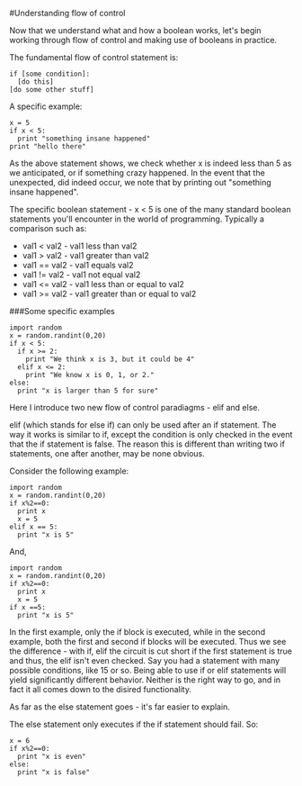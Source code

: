 #Understanding flow of control

Now that we understand what and how a boolean works, let's begin working through flow of control and making use of booleans in practice.

The fundamental flow of control statement is:

```
if [some condition]:
  [do this]
[do some other stuff]
```

A specific example:

```
x = 5
if x < 5:
  print "something insane happened"
print "hello there"
```

As the above statement shows, we check whether x is indeed less than 5 as we anticipated, or if something crazy happened. In the event that the unexpected, did indeed occur, we note that by printing out "something insane happened".

The specific boolean statement - x < 5 is one of the many standard boolean statements you'll encounter in the world of programming.  Typically a comparison such as:

* val1 < val2 - val1 less than val2
* val1 > val2 - val1 greater than val2
* val1 == val2 - val1 equals val2
* val1 != val2 - val1 not equal val2
* val1 <= val2 - val1 less than or equal to val2
* val1 >= val2 - val1 greater than or equal to val2

###Some specific examples

```
import random
x = random.randint(0,20)
if x < 5:
  if x >= 2:
    print "We think x is 3, but it could be 4"
  elif x <= 2:
    print "We know x is 0, 1, or 2."
else:
  print "x is larger than 5 for sure"
```

Here I introduce two new flow of control paradiagms - elif and else.  

elif (which stands for else if) can only be used after an if statement.  The way it works is similar to if, except the condition is only checked in the event that the if statement is false.  The reason this is different than writing two if statements, one after another, may be none obvious.

Consider the following example:

```
import random
x = random.randint(0,20)
if x%2==0:
  print x
  x = 5
elif x == 5:
  print "x is 5"
```

And,

```
import random
x = random.randint(0,20)
if x%2==0:
  print x
  x = 5
if x ==5:
  print "x is 5"
```

In the first example, only the if block is executed, while in the second example, both the first and second if blocks will be executed.  Thus we see the difference - with if, elif the circuit is cut short if the first statement is true and thus, the elif isn't even checked.  Say you had a statement with many possible conditions, like 15 or so.  Being able to use if or elif statements will yield significantly different behavior.  Neither is the right way to go, and in fact it all comes down to the disired functionality.

As far as the else statement goes - it's far easier to explain.

The else statement only executes if the if statement should fail.  So:

```
x = 6
if x%2==0:
  print "x is even"
else:
  print "x is false"
```

